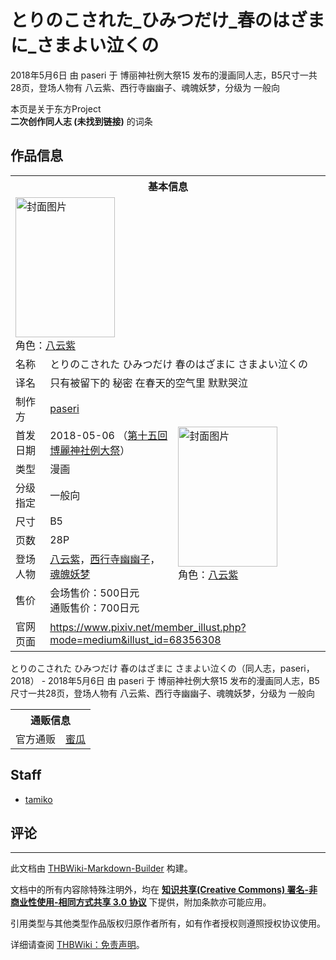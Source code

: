 # とりのこされた_ひみつだけ_春のはざまに_さまよい泣くの

<!-- source html: G:\repos\THBWiki-Markdown-Builder\THBWikiMarkdown\Temp\main\9\9e\ns0%3A%E3%81%A8%E3%82%8A%E3%81%AE%E3%81%93%E3%81%95%E3%82%8C%E3%81%9F_%E3%81%B2%E3%81%BF%E3%81%A4%E3%81%A0%E3%81%91_%E6%98%A5%E3%81%AE%E3%81%AF%E3%81%96%E3%81%BE%E3%81%AB_%E3%81%95%E3%81%BE%E3%82%88%E3%81%84%E6%B3%A3%E3%81%8F%E3%81%AE.html -->

2018年5月6日 由 paseri 于 博丽神社例大祭15 发布的漫画同人志，B5尺寸一共28页，登场人物有 八云紫、西行寺幽幽子、魂魄妖梦，分级为 一般向

本页是关于东方Project  
 **二次创作同人志 (未找到链接)** 的词条

## 作品信息

<table><tbody><tr><th colspan="3">基本信息</th></tr><tr><td class="cover-artwork-mobile" colspan="2"><a href="/%E6%96%87%E4%BB%B6:%E3%81%A8%E3%82%8A%E3%81%AE%E3%81%93%E3%81%95%E3%82%8C%E3%81%9F_%E3%81%B2%E3%81%BF%E3%81%A4%E3%81%A0%E3%81%91_%E6%98%A5%E3%81%AE%E3%81%AF%E3%81%96%E3%81%BE%E3%81%AB_%E3%81%95%E3%81%BE%E3%82%88%E3%81%84%E6%B3%A3%E3%81%8F%E3%81%AE%E5%B0%81%E9%9D%A2.jpg" class="image" title="封面图片"><img alt="封面图片" src="https://upload.thwiki.cc/thumb/b/b2/%E3%81%A8%E3%82%8A%E3%81%AE%E3%81%93%E3%81%95%E3%82%8C%E3%81%9F_%E3%81%B2%E3%81%BF%E3%81%A4%E3%81%A0%E3%81%91_%E6%98%A5%E3%81%AE%E3%81%AF%E3%81%96%E3%81%BE%E3%81%AB_%E3%81%95%E3%81%BE%E3%82%88%E3%81%84%E6%B3%A3%E3%81%8F%E3%81%AE%E5%B0%81%E9%9D%A2.jpg/159px-%E3%81%A8%E3%82%8A%E3%81%AE%E3%81%93%E3%81%95%E3%82%8C%E3%81%9F_%E3%81%B2%E3%81%BF%E3%81%A4%E3%81%A0%E3%81%91_%E6%98%A5%E3%81%AE%E3%81%AF%E3%81%96%E3%81%BE%E3%81%AB_%E3%81%95%E3%81%BE%E3%82%88%E3%81%84%E6%B3%A3%E3%81%8F%E3%81%AE%E5%B0%81%E9%9D%A2.jpg" decoding="async" loading="lazy" width="159" height="224" srcset="https://upload.thwiki.cc/thumb/b/b2/%E3%81%A8%E3%82%8A%E3%81%AE%E3%81%93%E3%81%95%E3%82%8C%E3%81%9F_%E3%81%B2%E3%81%BF%E3%81%A4%E3%81%A0%E3%81%91_%E6%98%A5%E3%81%AE%E3%81%AF%E3%81%96%E3%81%BE%E3%81%AB_%E3%81%95%E3%81%BE%E3%82%88%E3%81%84%E6%B3%A3%E3%81%8F%E3%81%AE%E5%B0%81%E9%9D%A2.jpg/238px-%E3%81%A8%E3%82%8A%E3%81%AE%E3%81%93%E3%81%95%E3%82%8C%E3%81%9F_%E3%81%B2%E3%81%BF%E3%81%A4%E3%81%A0%E3%81%91_%E6%98%A5%E3%81%AE%E3%81%AF%E3%81%96%E3%81%BE%E3%81%AB_%E3%81%95%E3%81%BE%E3%82%88%E3%81%84%E6%B3%A3%E3%81%8F%E3%81%AE%E5%B0%81%E9%9D%A2.jpg 1.5x, https://upload.thwiki.cc/thumb/b/b2/%E3%81%A8%E3%82%8A%E3%81%AE%E3%81%93%E3%81%95%E3%82%8C%E3%81%9F_%E3%81%B2%E3%81%BF%E3%81%A4%E3%81%A0%E3%81%91_%E6%98%A5%E3%81%AE%E3%81%AF%E3%81%96%E3%81%BE%E3%81%AB_%E3%81%95%E3%81%BE%E3%82%88%E3%81%84%E6%B3%A3%E3%81%8F%E3%81%AE%E5%B0%81%E9%9D%A2.jpg/317px-%E3%81%A8%E3%82%8A%E3%81%AE%E3%81%93%E3%81%95%E3%82%8C%E3%81%9F_%E3%81%B2%E3%81%BF%E3%81%A4%E3%81%A0%E3%81%91_%E6%98%A5%E3%81%AE%E3%81%AF%E3%81%96%E3%81%BE%E3%81%AB_%E3%81%95%E3%81%BE%E3%82%88%E3%81%84%E6%B3%A3%E3%81%8F%E3%81%AE%E5%B0%81%E9%9D%A2.jpg 2x" data-file-width="319" data-file-height="450"></a><div class="cover-char">角色：<a href="./八云紫.md" title="八云紫">八云紫</a></div></td>
</tr><tr><td class="label">名称</td><td colspan="2"> とりのこされた ひみつだけ 春のはざまに さまよい泣くの </td></tr><tr><td class="label">译名</td><td colspan="2"> 只有被留下的 秘密 在春天的空气里 默默哭泣 </td></tr><tr><td class="label">制作方</td><td><a href="./paseri.md" title="paseri">paseri</a></td><td class="cover-artwork" rowspan="8" style="min-width:224px;"><a href="/%E6%96%87%E4%BB%B6:%E3%81%A8%E3%82%8A%E3%81%AE%E3%81%93%E3%81%95%E3%82%8C%E3%81%9F_%E3%81%B2%E3%81%BF%E3%81%A4%E3%81%A0%E3%81%91_%E6%98%A5%E3%81%AE%E3%81%AF%E3%81%96%E3%81%BE%E3%81%AB_%E3%81%95%E3%81%BE%E3%82%88%E3%81%84%E6%B3%A3%E3%81%8F%E3%81%AE%E5%B0%81%E9%9D%A2.jpg" class="image" title="封面图片"><img alt="封面图片" src="https://upload.thwiki.cc/thumb/b/b2/%E3%81%A8%E3%82%8A%E3%81%AE%E3%81%93%E3%81%95%E3%82%8C%E3%81%9F_%E3%81%B2%E3%81%BF%E3%81%A4%E3%81%A0%E3%81%91_%E6%98%A5%E3%81%AE%E3%81%AF%E3%81%96%E3%81%BE%E3%81%AB_%E3%81%95%E3%81%BE%E3%82%88%E3%81%84%E6%B3%A3%E3%81%8F%E3%81%AE%E5%B0%81%E9%9D%A2.jpg/159px-%E3%81%A8%E3%82%8A%E3%81%AE%E3%81%93%E3%81%95%E3%82%8C%E3%81%9F_%E3%81%B2%E3%81%BF%E3%81%A4%E3%81%A0%E3%81%91_%E6%98%A5%E3%81%AE%E3%81%AF%E3%81%96%E3%81%BE%E3%81%AB_%E3%81%95%E3%81%BE%E3%82%88%E3%81%84%E6%B3%A3%E3%81%8F%E3%81%AE%E5%B0%81%E9%9D%A2.jpg" decoding="async" loading="lazy" width="159" height="224" srcset="https://upload.thwiki.cc/thumb/b/b2/%E3%81%A8%E3%82%8A%E3%81%AE%E3%81%93%E3%81%95%E3%82%8C%E3%81%9F_%E3%81%B2%E3%81%BF%E3%81%A4%E3%81%A0%E3%81%91_%E6%98%A5%E3%81%AE%E3%81%AF%E3%81%96%E3%81%BE%E3%81%AB_%E3%81%95%E3%81%BE%E3%82%88%E3%81%84%E6%B3%A3%E3%81%8F%E3%81%AE%E5%B0%81%E9%9D%A2.jpg/238px-%E3%81%A8%E3%82%8A%E3%81%AE%E3%81%93%E3%81%95%E3%82%8C%E3%81%9F_%E3%81%B2%E3%81%BF%E3%81%A4%E3%81%A0%E3%81%91_%E6%98%A5%E3%81%AE%E3%81%AF%E3%81%96%E3%81%BE%E3%81%AB_%E3%81%95%E3%81%BE%E3%82%88%E3%81%84%E6%B3%A3%E3%81%8F%E3%81%AE%E5%B0%81%E9%9D%A2.jpg 1.5x, https://upload.thwiki.cc/thumb/b/b2/%E3%81%A8%E3%82%8A%E3%81%AE%E3%81%93%E3%81%95%E3%82%8C%E3%81%9F_%E3%81%B2%E3%81%BF%E3%81%A4%E3%81%A0%E3%81%91_%E6%98%A5%E3%81%AE%E3%81%AF%E3%81%96%E3%81%BE%E3%81%AB_%E3%81%95%E3%81%BE%E3%82%88%E3%81%84%E6%B3%A3%E3%81%8F%E3%81%AE%E5%B0%81%E9%9D%A2.jpg/317px-%E3%81%A8%E3%82%8A%E3%81%AE%E3%81%93%E3%81%95%E3%82%8C%E3%81%9F_%E3%81%B2%E3%81%BF%E3%81%A4%E3%81%A0%E3%81%91_%E6%98%A5%E3%81%AE%E3%81%AF%E3%81%96%E3%81%BE%E3%81%AB_%E3%81%95%E3%81%BE%E3%82%88%E3%81%84%E6%B3%A3%E3%81%8F%E3%81%AE%E5%B0%81%E9%9D%A2.jpg 2x" data-file-width="319" data-file-height="450"></a><div class="cover-char">角色：<a href="./八云紫.md" title="八云紫">八云紫</a></div></td>
</tr><tr><td class="label">首发日期</td><td>2018-05-06&#160;（<a href="/展会作品列表?e=%E5%8D%9A%E4%B8%BD%E7%A5%9E%E7%A4%BE%E4%BE%8B%E5%A4%A7%E7%A5%AD%2315">第十五回 博麗神社例大祭</a>）</td></tr><tr><td class="label">类型</td><td>漫画</td></tr><tr><td class="label">分级指定</td><td>一般向</td></tr><tr><td class="label">尺寸</td><td>B5</td></tr><tr><td class="label">页数</td><td>28P</td></tr><tr><td class="label">登场人物</td><td><a href="./八云紫.md" title="八云紫">八云紫</a>，<a href="./西行寺幽幽子.md" title="西行寺幽幽子">西行寺幽幽子</a>，<a href="./魂魄妖梦.md" title="魂魄妖梦">魂魄妖梦</a></td></tr><tr><td class="label">售价</td><td>会场售价：500日元<br>通贩售价：700日元</td></tr>
<tr><td class="label">官网页面</td><td colspan="2"><a rel="nofollow" class="external free" href="https://www.pixiv.net/member_illust.php?mode=medium&amp;illust_id=68356308">https://www.pixiv.net/member_illust.php?mode=medium&amp;illust_id=68356308</a></td></tr></tbody></table>

とりのこされた ひみつだけ 春のはざまに さまよい泣くの（同人志，paseri，2018） - 2018年5月6日 由 paseri 于 博丽神社例大祭15 发布的漫画同人志，B5尺寸一共28页，登场人物有 八云紫、西行寺幽幽子、魂魄妖梦，分级为 一般向

<table><tbody><tr><th colspan="3">通贩信息</th></tr><tr><td class="label">官方通贩</td><td colspan="2"><a rel="nofollow" class="external text" href="https://www.melonbooks.co.jp/detail/detail.php?product_id=360169">蜜瓜</a></td></tr></tbody></table>



## Staff
- [tamiko](./tamiko.md)


## 评论




---

此文档由 [THBWiki-Markdown-Builder](https://github.com/Delsin-Yu/THBWiki-Markdown-Builder) 构建。

文档中的所有内容除特殊注明外，均在 [**知识共享(Creative Commons) 署名-非商业性使用-相同方式共享 3.0 协议**](https://creativecommons.org/licenses/by-sa/3.0/deed.zh-hans) 下提供，附加条款亦可能应用。

引用类型与其他类型作品版权归原作者所有，如有作者授权则遵照授权协议使用。

详细请查阅 [THBWiki：免责声明](https://thbwiki.cc/THBWiki:%E5%85%8D%E8%B4%A3%E5%A3%B0%E6%98%8E)。

